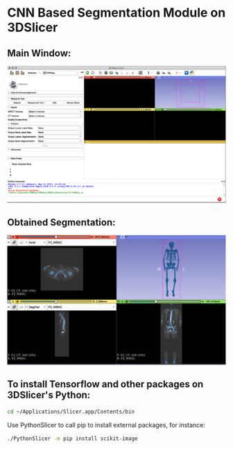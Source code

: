 # CNN Based Segmentation Module on 3DSlicer
## Main Window:
![](https://github.com/junyuchen245/3DSlicer-DeepLearning-Seg/blob/master/Example2.png)

## Obtained Segmentation:
![](https://github.com/junyuchen245/3DSlicer-DeepLearning-Seg/blob/master/Example.png)

## To install Tensorflow and other packages on 3DSlicer's Python:
```bash
cd ~/Applications/Slicer.app/Contents/bin
```
Use PythonSlicer to call pip to install external packages, for instance:
```bash
./PythonSlicer -m pip install scikit-image
```
